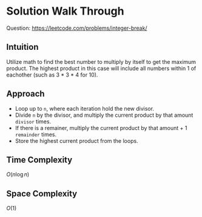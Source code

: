 # Solution Walk Through
Question: https://leetcode.com/problems/integer-break/

## Intuition
Utilize math to find the best number to multiply by itself to get the maximum product. The highest product in this case will include all numbers within 1 of eachother (such as 3 * 3 * 4 for 10).

## Approach
- Loop up to `n`, where each iteration hold the new divisor.
- Divide `n` by the divisor, and multiply the current product by that amount `divisor` times.
- If there is a remainer, multiply the current product by that amount + 1 `remainder` times.
- Store the highest current product from the loops.

## Time Complexity
$O(n \log n)$

## Space Complexity
$O(1)$